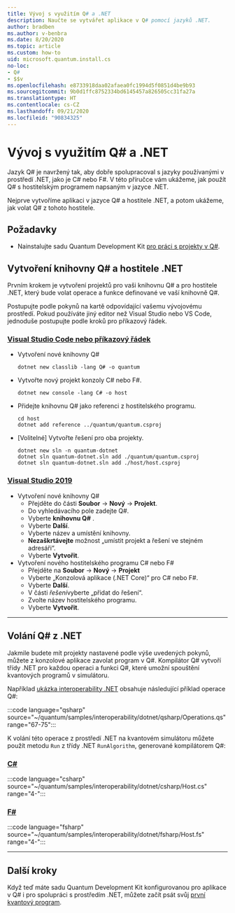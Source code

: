 ```yaml
---
title: Vývoj s využitím Q# a .NET
description: Naučte se vytvářet aplikace v Q# pomocí jazyků .NET.
author: bradben
ms.author: v-benbra
ms.date: 8/20/2020
ms.topic: article
ms.custom: how-to
uid: microsoft.quantum.install.cs
no-loc:
- Q#
- $$v
ms.openlocfilehash: e8733918daa02afaea0fc1994d5f0851d4be9b93
ms.sourcegitcommit: 9b0d1ffc8752334bd6145457a826505cc31fa27a
ms.translationtype: HT
ms.contentlocale: cs-CZ
ms.lasthandoff: 09/21/2020
ms.locfileid: "90834325"
---
```

# <a name="develop-with-no-locq-and-net"></a>Vývoj s využitím Q# a .NET

Jazyk Q# je navržený tak, aby dobře spolupracoval s jazyky používanými v prostředí .NET, jako je C# nebo F#.
V této příručce vám ukážeme, jak použít Q# s hostitelským programem napsaným v jazyce .NET.

Nejprve vytvoříme aplikaci v jazyce Q# a hostitele .NET, a potom ukážeme, jak volat Q# z tohoto hostitele.

## <a name="prerequisites"></a>Požadavky

- Nainstalujte sadu Quantum Development Kit [pro práci s projekty v Q#](xref:microsoft.quantum.install.standalone).

## <a name="creating-a-no-locq-library-and-a-net-host"></a>Vytvoření knihovny Q# a hostitele .NET

Prvním krokem je vytvoření projektů pro vaši knihovnu Q# a pro hostitele .NET, který bude volat operace a funkce definované ve vaší knihovně Q#.

Postupujte podle pokynů na kartě odpovídající vašemu vývojovému prostředí.
Pokud používáte jiný editor než Visual Studio nebo VS Code, jednoduše postupujte podle kroků pro příkazový řádek.

### <a name="visual-studio-code-or-command-prompt"></a>[Visual Studio Code nebo příkazový řádek](#tab/tabid-cmdline)

- Vytvoření nové knihovny Q#

  ```dotnetcli
  dotnet new classlib -lang Q# -o quantum
  ```

- Vytvořte nový projekt konzoly C# nebo F#.

  ```dotnetcli
  dotnet new console -lang C# -o host  
  ```

- Přidejte knihovnu Q# jako referenci z hostitelského programu.

  ```dotnetcli
  cd host
  dotnet add reference ../quantum/quantum.csproj
  ```

- [Volitelné] Vytvořte řešení pro oba projekty.

  ```dotnetcli
  dotnet new sln -n quantum-dotnet
  dotnet sln quantum-dotnet.sln add ./quantum/quantum.csproj
  dotnet sln quantum-dotnet.sln add ./host/host.csproj
  ```

### <a name="visual-studio-2019"></a>[Visual Studio 2019](#tab/tabid-vs2019)

- Vytvoření nové knihovny Q#
  - Přejděte do části **Soubor** -> **Nový** -> **Projekt**.
  - Do vyhledávacího pole zadejte Q#.
  - Vyberte **knihovnu Q#** .
  - Vyberte **Další**.
  - Vyberte název a umístění knihovny.
  - **Nezaškrtávejte** možnost „umístit projekt a řešení ve stejném adresáři“.
  - Vyberte **Vytvořit**.
- Vytvoření nového hostitelského programu C# nebo F#
  - Přejděte na **Soubor** → **Nový** → **Projekt**
  - Vyberte „Konzolová aplikace (.NET Core)“ pro C# nebo F#.
  - Vyberte **Další**.
  - V části *řešení*vyberte „přidat do řešení“.
  - Zvolte název hostitelského programu.
  - Vyberte **Vytvořit**.

***

## <a name="calling-into-no-locq-from-net"></a>Volání Q# z .NET

Jakmile budete mít projekty nastavené podle výše uvedených pokynů, můžete z konzolové aplikace zavolat program v Q#.
Kompilátor Q# vytvoří třídy .NET pro každou operaci a funkci Q#, které umožní spouštění kvantových programů v simulátoru.

Například [ukázka interoperability .NET](https://github.com/microsoft/Quantum/tree/main/samples/interoperability/dotnet) obsahuje následující příklad operace Q#:

:::code language="qsharp" source="~/quantum/samples/interoperability/dotnet/qsharp/Operations.qs" range="67-75":::

K volání této operace z prostředí .NET na kvantovém simulátoru můžete použít metodu `Run` z třídy .NET `RunAlgorithm`, generované kompilátorem Q#:

### <a name="c"></a>[C#](#tab/tabid-csharp)

:::code language="csharp" source="~/quantum/samples/interoperability/dotnet/csharp/Host.cs" range="4-":::

### <a name="f"></a>[F#](#tab/tabid-fsharp)

:::code language="fsharp" source="~/quantum/samples/interoperability/dotnet/fsharp/Host.fs" range="4-":::

***
    
## <a name="next-steps"></a>Další kroky

Když teď máte sadu Quantum Development Kit konfigurovanou pro aplikace v Q# i pro spolupráci s prostředím .NET, můžete začít psát svůj [první kvantový program](xref:microsoft.quantum.quickstarts.qrng).
